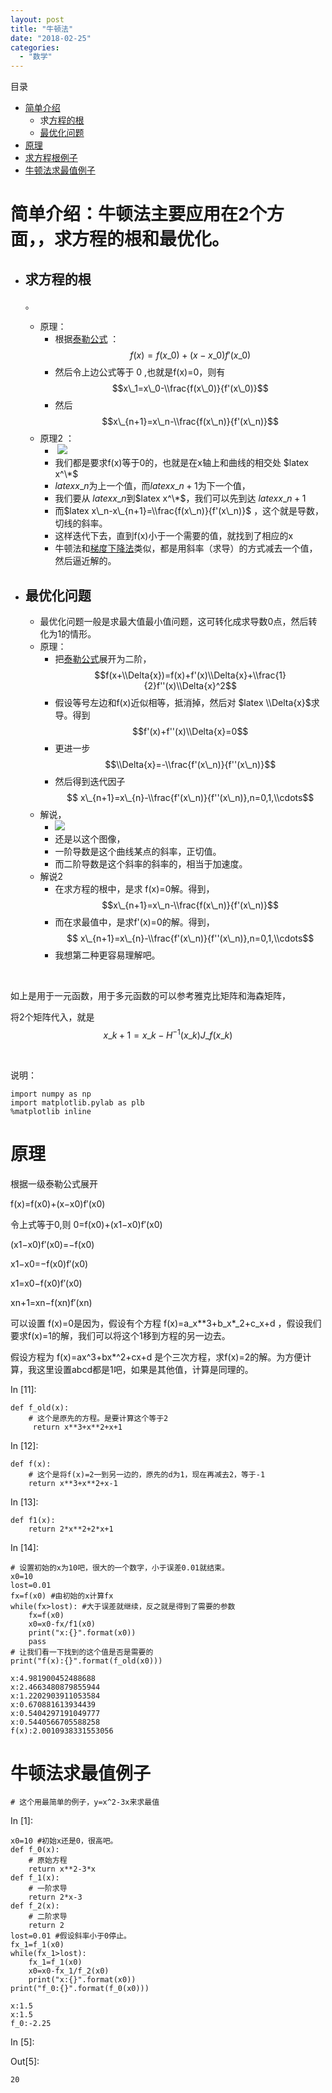 ```yaml
---
layout: post
title: "牛顿法"
date: "2018-02-25"
categories: 
  - "数学"
---
```


目录

- [简单介绍](#简单介绍)
    - 求[方程的根](#求方程的根)
    - [最优化问题](#最优化问题)
- [原理](#原理)
- [求方程根例子](#求方程根例子)
- [牛顿法求最值例子](#牛顿法求最值例子)

# 简单介绍：牛顿法主要应用在2个方面，，求方程的根和最优化。

- ## 求方程的根
    
    。
    - 原理：
        - 根据[泰勒公式](http://127.0.0.1/?p=954) ：$$f(x)=f(x\_0)+(x-x\_0)f'(x\_0)$$
        - 然后令上边公式等于 0 ,也就是f(x)=0，则有  $$x\_1=x\_0-\\frac{f(x\_0)}{f'(x\_0)}$$
        - 然后 $$x\_{n+1}=x\_n-\\frac{f(x\_n)}{f'(x\_n)}$$
    - 原理2 ：
        -  [![](/assets/image/default/1ad5ad6eddc451da7e10e099b6fd5266d11632da.jpg)](http://127.0.0.1/wp-content/uploads/2018/02/1ad5ad6eddc451da7e10e099b6fd5266d11632da.jpg)
        - 我们都是要求f(x)等于0的，也就是在x轴上和曲线的相交处 $latex x^\*$
        - $latex x\_n$为上一个值，而$latex x\_{n+1}$为下一个值，
        - 我们要从 $latex x\_n$到$latex x^\*$，我们可以先到达 $latex x\_{n+1}$
        - 而$latex x\_n-x\_{n+1}=\\frac{f(x\_n)}{f'(x\_n)}$ ，这个就是导数，切线的斜率。
        - 这样迭代下去，直到f(x)小于一个需要的值，就找到了相应的x
        - 牛顿法和[梯度下降法](http://127.0.0.1/?p=824)类似，都是用斜率（求导）的方式减去一个值，然后逼近解的。
- ## 最优化问题
    
    - 最优化问题一般是求最大值最小值问题，这可转化成求导数0点，然后转化为1的情形。
    - 原理：
        - 把[泰勒公式](http://127.0.0.1/?p=954)展开为二阶，$$f(x+\\Delta{x})=f(x)+f'(x)\\Delta{x}+\\frac{1}{2}f''(x)\\Delta{x}^2$$
        - 假设等号左边和f(x)近似相等，抵消掉，然后对 $latex \\Delta{x}$求导。得到 $$f'(x)+f''(x)\\Delta{x}=0$$
        - 更进一步 $$\\Delta{x}=-\\frac{f'(x\_n)}{f''(x\_n)}$$
        - 然后得到迭代因子 $$ x\_{n+1}=x\_{n}-\\frac{f'(x\_n)}{f''(x\_n)},n=0,1,\\cdots$$
    - 解说，
        - [![](/assets/image/default/1ad5ad6eddc451da7e10e099b6fd5266d11632da.jpg)](http://127.0.0.1/wp-content/uploads/2018/02/1ad5ad6eddc451da7e10e099b6fd5266d11632da.jpg)
        - 还是以这个图像，
        - 一阶导数是这个曲线某点的斜率，正切值。
        - 而二阶导数是这个斜率的斜率的，相当于加速度。
    - 解说2
        - 在求方程的根中，是求 f(x)=0解。得到，$$x\_{n+1}=x\_n-\\frac{f(x\_n)}{f'(x\_n)}$$
        - 而在求最值中，是求f'(x)=0的解。得到，$$ x\_{n+1}=x\_{n}-\\frac{f'(x\_n)}{f''(x\_n)},n=0,1,\\cdots$$
        - 我想第二种更容易理解吧。

 

如上是用于一元函数，用于多元函数的可以参考雅克比矩阵和海森矩阵，

将2个矩阵代入，就是 $$x\_{k+1}=x\_k-H^{-1}(x\_k)J\_f(x\_k)$$

 

说明：

```
import numpy as np
import matplotlib.pylab as plb
%matplotlib inline

```

# 原理

根据一级泰勒公式展开

f(x)\=f(x0)+(x−x0)f′(x0)

令上式等于0,则 0\=f(x0)+(x1−x0)f′(x0)

(x1−x0)f′(x0)\=−f(x0)

x1−x0\=−f(x0)f′(x0)

x1\=x0−f(x0)f′(x0)

xn+1\=xn−f(xn)f′(xn)

可以设置 f(x)=0是因为，假设有个方程 f(x)=a_x\*\*3+b_x\*_2+c_x+d ，假设我们要求f(x)=1的解，我们可以将这个1移到方程的另一边去。

假设方程为 f(x)=ax^3+bx\*^2+cx+d 是个三次方程，求f(x)=2的解。为方便计算，我这里设置abcd都是1吧，如果是其他值，计算是同理的。

In \[11\]:

```
def f_old(x):
    # 这个是原先的方程。是要计算这个等于2
     return x**3+x**2+x+1

```

In \[12\]:

```
def f(x):
    # 这个是将f(x)=2一到另一边的，原先的d为1，现在再减去2，等于-1
    return x**3+x**2+x-1

```

In \[13\]:

```
def f1(x):
    return 2*x**2+2*x+1

```

In \[14\]:

```
# 设置初始的x为10吧，很大的一个数字，小于误差0.01就结束。
x0=10 
lost=0.01
fx=f(x0) #由初始的x计算fx
while(fx>lost): #大于误差就继续，反之就是得到了需要的参数
    fx=f(x0)
    x0=x0-fx/f1(x0)
    print("x:{}".format(x0))
    pass
# 让我们看一下找到的这个值是否是需要的
print("f(x):{}".format(f_old(x0)))

```

```
x:4.981900452488688
x:2.4663480879855944
x:1.2202903911053584
x:0.670881613934439
x:0.5404297191049777
x:0.5440566705588258
f(x):2.0010938331553056
```

# 牛顿法求最值例子

```
# 这个用最简单的例子，y=x^2-3x来求最值

```

In \[1\]:

```
x0=10 #初始x还是0，很高吧。
def f_0(x):
    # 原始方程
    return x**2-3*x
def f_1(x):
    # 一阶求导
    return 2*x-3
def f_2(x):
    # 二阶求导
    return 2
lost=0.01 #假设斜率小于0停止。
fx_1=f_1(x0)
while(fx_1>lost):
    fx_1=f_1(x0)
    x0=x0-fx_1/f_2(x0)
    print("x:{}".format(x0))
print("f_0:{}".format(f_0(x0)))

```

```
x:1.5
x:1.5
f_0:-2.25

```

In \[5\]:

Out\[5\]:

```
20
```

